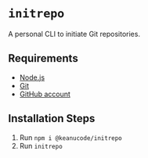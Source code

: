 # `initrepo`
A personal CLI to initiate Git repositories.

## Requirements

* [Node.js](http://nodejs.org/)
* [Git](https://git-scm.com/)
* [GitHub account](https://github.com/)

## Installation Steps

1. Run `npm i @keanucode/initrepo`
2. Run `initrepo`